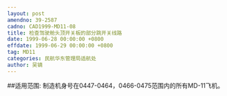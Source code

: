 ```yaml
---
layout: post
amendno: 39-2587
cadno: CAD1999-MD11-08
title: 检查驾驶舱头顶开关板的部分跳开关线路
date: 1999-06-28 00:00:00 +0800
effdate: 1999-06-29 00:00:00 +0800
tag: MD11
categories: 民航华东管理局适航处
author: 吴镝
---
```


##适用范围:
制造机身号在0447-0464，0466-0475范围内的所有MD-11飞机。

